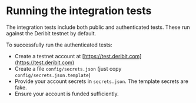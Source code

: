 # Running the integration tests

The integration tests include both public and authenticated tests. These run against the Deribit testnet by default.

To successfully run the authenticated tests:
* Create a testnet account at [https://test.deribit.com](https://test.deribit.com)
* Create a file `config/secrets.json` (just copy `config/secrets.json.template`)
* Provide your account secrets in `secrets.json`. The template secrets are fake.
* Ensure your account is funded sufficiently.